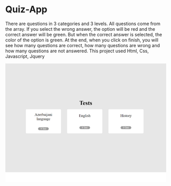 # Quiz-App
There are questions in 3 categories and 3 levels. All questions come from the array. If you select the wrong answer, the option will be red and the correct answer will be green. But when the correct answer is selected, the color of the option is green. At the end, when you click on finish, you will see how many questions are correct, how many questions are wrong and how many questions are not answered. This project used Html, Css, Javascript, Jquery

<img align="center" margin-left="100px" height="370px" width="650px" style="object-fit:cover" src="https://github.com/ZiyaAkhundov/Quiz-App/blob/main/image/quiz.png"/>

